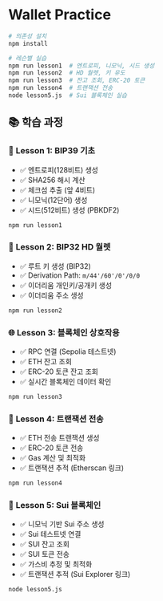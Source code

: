 # Wallet Practice

```bash
# 의존성 설치
npm install

# 레슨별 실습
npm run lesson1  # 엔트로피, 니모닉, 시드 생성
npm run lesson2  # HD 월렛, 키 유도  
npm run lesson3  # 잔고 조회, ERC-20 토큰
npm run lesson4  # 트랜잭션 전송
node lesson5.js  # Sui 블록체인 실습
```

## 📚 학습 과정

### 🎯 **Lesson 1: BIP39 기초**
- ✅ 엔트로피(128비트) 생성
- ✅ SHA256 해시 계산
- ✅ 체크섬 추출 (앞 4비트)
- ✅ 니모닉(12단어) 생성
- ✅ 시드(512비트) 생성 (PBKDF2)

```bash
npm run lesson1
```

### 🔑 **Lesson 2: BIP32 HD 월렛**
- ✅ 루트 키 생성 (BIP32)
- ✅ Derivation Path: `m/44'/60'/0'/0/0`
- ✅ 이더리움 개인키/공개키 생성
- ✅ 이더리움 주소 생성

```bash
npm run lesson2
```

### 🌐 **Lesson 3: 블록체인 상호작용**
- ✅ RPC 연결 (Sepolia 테스트넷)
- ✅ ETH 잔고 조회
- ✅ ERC-20 토큰 잔고 조회
- ✅ 실시간 블록체인 데이터 확인

```bash
npm run lesson3
```

### 💸 **Lesson 4: 트랜잭션 전송**
- ✅ ETH 전송 트랜잭션 생성
- ✅ ERC-20 토큰 전송
- ✅ Gas 계산 및 최적화
- ✅ 트랜잭션 추적 (Etherscan 링크)

```bash
npm run lesson4
```

### 🔗 **Lesson 5: Sui 블록체인**
- ✅ 니모닉 기반 Sui 주소 생성
- ✅ Sui 테스트넷 연결
- ✅ SUI 잔고 조회
- ✅ SUI 토큰 전송
- ✅ 가스비 추정 및 최적화
- ✅ 트랜잭션 추적 (Sui Explorer 링크)

```bash
node lesson5.js
```